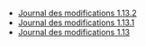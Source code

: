 *   [Journal des modifications 1.13.2](changelog-1.13.2.md)
*   [Journal des modifications 1.13.1](changelog-1.13.1.md)
*   [Journal des modifications 1.13](changelog-1.13.md)
